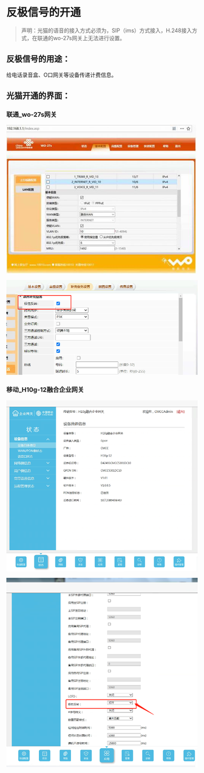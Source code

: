 

# 反极信号的开通

> 声明：光猫的语音的接入方式必须为，SIP（ims）方式接入，H.248接入方式，在联通的wo-27s网关上无法进行设置。

## 反极信号的用途：

给电话录音盒、O口网关等设备传递计费信息。



## 光猫开通的界面：

### 联通_wo-27s网关

![img](Fanjixinhao.assets/157242010258619023.jpg)

![image-20220524173955939](Fanjixinhao.assets/image-20220524173955939.png)

### 移动_H10g-12融合企业网关

![image-20220524174156900](Fanjixinhao.assets/image-20220524174156900.png)

![image-20220524174138347](Fanjixinhao.assets/image-20220524174138347.png)